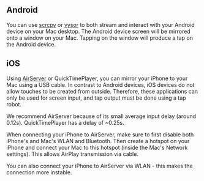 ## Android

You can use [scrcpy](https://github.com/Genymobile/scrcpy) or [vysor](https://vysor.io) to both stream and interact with your Android device on your Mac desktop. The Android device screen will be mirrored onto a window on your Mac. Tapping on the window will produce a tap on the Android device. 

## iOS

Using [AirServer](https://www.airserver.com) or QuickTimePlayer, you can mirror your iPhone to your Mac using a USB cable.
In contrast to Android devices, iOS devices do not allow touches to be created from outside. Therefore, these applications can only be used for screen input, and tap output must be done using a tap robot.

We recommend AirServer because of its small average input delay (around 0.12s). QuickTimePlayer has a delay of ~0.25s.

When connecting your iPhone to AirServer, make sure to first disable both iPhone's and Mac's WLAN and Bluetooth. Then create a hotspot on your iPhone and connect your Mac to this hotspot (inside the Mac's Network settings). This allows AirPlay transmission via cable.

You can also connect your iPhone to AirServer via WLAN - this makes the connection more instable. 
